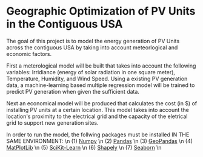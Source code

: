 # Geographic Optimization of PV Units in the Contiguous USA

The goal of this project is to model the energy generation of PV Units across the contiguous USA by taking into account meteorlogical and economic factors. 

First a meterological model will be built that takes into account the following variables: Irridiance (energy of solar radiation in one square meter), Temperature, Humidity, and Wind Speed. Using a existing PV generation data, a machine-learning based multiple regression model will be trained to predict PV generation when given the sufficient data.

Next an economical model will be produced that calculates the cost (in $) of installing PV units at a certain location. This model takes into account the location's proximity to the electrical grid and the capacity of the eletrical grid to support new generation sites.

In order to run the model, the follwing packages must be installed IN THE SAME ENVIRONMENT: \n
(1) [Numpy](https://numpy.org/) \n 
(2) [Pandas](https://pandas.pydata.org/) \n 
(3) [GeoPandas](https://geopandas.org/en/stable/) \n 
(4) [MatPlotLib](https://matplotlib.org/) \n
(5) [SciKit-Learn](https://scikit-learn.org/stable/) \n
(6) [Shapely](https://pypi.org/project/Shapely/) \n 
(7) [Seaborn](https://seaborn.pydata.org/) \n
